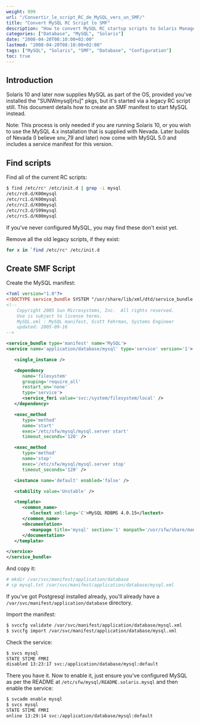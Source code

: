 ```yaml
---
weight: 999
url: "/Convertir_le_script_RC_de_MySQL_vers_un_SMF/"
title: "Convert MySQL RC Script to SMF"
description: "How to convert MySQL RC startup scripts to Solaris Management Facility (SMF) configuration"
categories: ["Database", "MySQL", "Solaris"]
date: "2008-04-20T08:10:00+02:00"
lastmod: "2008-04-20T08:10:00+02:00"
tags: ["MySQL", "Solaris", "SMF", "Database", "Configuration"]
toc: true
---
```


## Introduction

Solaris 10 and later now supplies MySQL as part of the OS, provided you've installed the "SUNWmysql[rtu]" pkgs, but it's started via a legacy RC script still. This document details how to create an SMF manifest to start MySQL instead.

Note: This process is only needed if you are running Solaris 10, or you wish to use the MySQL 4.x installation that is supplied with Nevada. Later builds of Nevada (I believe snv_79 and later) now come with MySQL 5.0 and includes a service manifest for this version.

## Find scripts

Find all of the current RC scripts:

```bash
$ find /etc/rc* /etc/init.d | grep -i mysql
/etc/rc0.d/K00mysql
/etc/rc1.d/K00mysql
/etc/rc2.d/K00mysql
/etc/rc3.d/S99mysql
/etc/rcS.d/K00mysql
```

If you've never configured MySQL, you may find these don't exist yet.

Remove all the old legacy scripts, if they exist:

```bash
for x in `find /etc/rc* /etc/init.d
```

## Create SMF Script

Create the MySQL manifest:

```xml
<?xml version="1.0"?>
<!DOCTYPE service_bundle SYSTEM "/usr/share/lib/xml/dtd/service_bundle.dtd.1">
<!--
    Copyright 2005 Sun Microsystems, Inc.  All rights reserved.
    Use is subject to license terms.
    MySQL.xml : MySQL manifest, Scott Fehrman, Systems Engineer
    updated: 2005-09-16
-->

<service_bundle type='manifest' name='MySQL'>
<service name='application/database/mysql' type='service' version='1'>

   <single_instance />

   <dependency
      name='filesystem'
      grouping='require_all'
      restart_on='none'
      type='service'>
      <service_fmri value='svc:/system/filesystem/local' />
   </dependency>

   <exec_method
      type='method'
      name='start'
      exec='/etc/sfw/mysql/mysql.server start'
      timeout_seconds='120' />

   <exec_method
      type='method'
      name='stop'
      exec='/etc/sfw/mysql/mysql.server stop'
      timeout_seconds='120' />

   <instance name='default' enabled='false' />

   <stability value='Unstable' />

   <template>
      <common_name>
         <loctext xml:lang='C'>MySQL RDBMS 4.0.15</loctext>
      </common_name>
      <documentation>
         <manpage title='mysql' section='1' manpath='/usr/sfw/share/man' />
      </documentation>
   </template>

</service>
</service_bundle>
```

And copy it:

```bash
# mkdir /var/svc/manifest/application/database
# cp mysql.txt /var/svc/manifest/application/database/mysql.xml
```

If you've got Postgresql installed already, you'll already have a `/var/svc/manifest/application/database` directory.

Import the manifest:

```bash
$ svccfg validate /var/svc/manifest/application/database/mysql.xml
$ svccfg import /var/svc/manifest/application/database/mysql.xml
```

Check the service:

```bash
$ svcs mysql
STATE STIME FMRI
disabled 13:23:17 svc:/application/database/mysql:default
```

There you have it. Now to enable it, just ensure you've configured MySQL as per the README at `/etc/sfw/mysql/README.solaris.mysql` and then enable the service:

```bash
$ svcadm enable mysql
$ svcs mysql
STATE STIME FMRI
online 13:29:14 svc:/application/database/mysql:default
```
